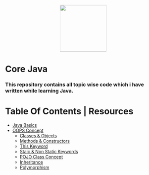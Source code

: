 <p align= "center">
  <img src="https://user-images.githubusercontent.com/82876741/211112464-c6d92586-1a9c-4ff9-b00d-7f6a375f7777.png" width="150" />
</p>

# Core Java

### This repository contains all topic wise code which i have written while learning Java.

# Table Of Contents | Resources

- [Java Basics](https://www.geeksforgeeks.org/java-programming-basics/)
- [OOPS Concept](https://www.javatpoint.com/java-oops-concepts)
  - [Classes & Objects](https://www.geeksforgeeks.org/classes-objects-java/)
  - [Methods & Constructors](https://www.geeksforgeeks.org/difference-between-the-constructors-and-methods/)
  - [This Keyword](https://www.javatpoint.com/this-keyword)
  - [Staic & Non Static Keywords](https://linuxhint.com/static-and-non-static-in-java/)
  - [POJO Class Concept](https://www.javatpoint.com/pojo-in-java)
  - [Inheritance](https://www.javatpoint.com/inheritance-in-java)
  - [Polymorphism](https://www.w3schools.com/java/java_polymorphism.asp)
  


